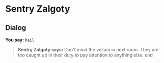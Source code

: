 # Sentry Zalgoty


## Dialog

**You say:** `hail`



>**Sentry Zalgoty says:** Don't mind the velium in next room. They are too caught up in their duty to pay attention to anything else.
end
